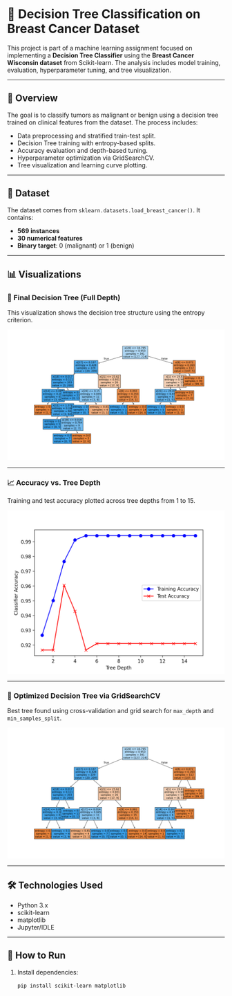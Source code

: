 # 🧪 Decision Tree Classification on Breast Cancer Dataset

This project is part of a machine learning assignment focused on implementing a **Decision Tree Classifier** using the **Breast Cancer Wisconsin dataset** from Scikit-learn. The analysis includes model training, evaluation, hyperparameter tuning, and tree visualization.

---

## 📌 Overview

The goal is to classify tumors as malignant or benign using a decision tree trained on clinical features from the dataset. The process includes:

- Data preprocessing and stratified train-test split.
- Decision Tree training with entropy-based splits.
- Accuracy evaluation and depth-based tuning.
- Hyperparameter optimization via GridSearchCV.
- Tree visualization and learning curve plotting.

---

## 🧠 Dataset

The dataset comes from `sklearn.datasets.load_breast_cancer()`. It contains:

- **569 instances**
- **30 numerical features**
- **Binary target**: 0 (malignant) or 1 (benign)

---

## 📊 Visualizations

### 🌳 Final Decision Tree (Full Depth)
This visualization shows the decision tree structure using the entropy criterion.

![Full Decision Tree](Full-Decision-Tree.png)

---

### 📈 Accuracy vs. Tree Depth
Training and test accuracy plotted across tree depths from 1 to 15.

![Accuracy Curve](Accuracy-Curve.png)

---

### 🌳 Optimized Decision Tree via GridSearchCV
Best tree found using cross-validation and grid search for `max_depth` and `min_samples_split`.

![Optimized Decision Tree](Optimized-Decision-Tree.png)

---

## 🛠️ Technologies Used

- Python 3.x
- scikit-learn
- matplotlib
- Jupyter/IDLE

---

## 🚀 How to Run

1. Install dependencies:

   ```bash
   pip install scikit-learn matplotlib
